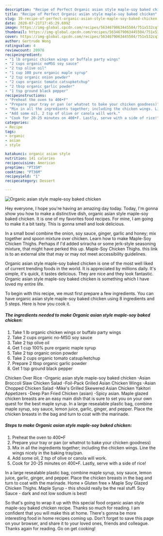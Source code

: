 ```yaml
---
description: "Recipe of Perfect Organic asian style maple-soy baked chicken"
title: "Recipe of Perfect Organic asian style maple-soy baked chicken"
slug: 39-recipe-of-perfect-organic-asian-style-maple-soy-baked-chicken
date: 2020-07-21T17:45:29.699Z
image: https://img-global.cpcdn.com/recipes/5634679063445504/751x532cq70/organic-asian-style-maple-soy-baked-chicken-recipe-main-photo.jpg
thumbnail: https://img-global.cpcdn.com/recipes/5634679063445504/751x532cq70/organic-asian-style-maple-soy-baked-chicken-recipe-main-photo.jpg
cover: https://img-global.cpcdn.com/recipes/5634679063445504/751x532cq70/organic-asian-style-maple-soy-baked-chicken-recipe-main-photo.jpg
author: Gertrude Wong
ratingvalue: 4
reviewcount: 20978
recipeingredient:
- "1 lb organic chicken wings or buffalo party wings"
- "2 cups organic noMSG soy sauce"
- "2 tsp olive oil"
- "1 cup 100 pure organic maple syrup"
- "2 tsp organic onion powder"
- "2 cups organic tomato catsupketchup"
- "2 tbsp organic garlic powder"
- "1 tsp ground black pepper"
recipeinstructions:
- "Preheat the oven to 400•F"
- "Prepare your tray or pan (or whatnot to bake your chicken goodness)"
- "Mix in all the ingredients together; including the chicken wings. Line the wings nicely in the baking tray/pan."
- "Add some oil, 2 tsp of olive or canola will work."
- "Cook for 20-25 minutes on 400•F. Lastly, serve with a side of rice!"
categories:
- Recipe
tags:
- organic
- asian
- style

katakunci: organic asian style 
nutrition: 141 calories
recipecuisine: American
preptime: "PT35M"
cooktime: "PT36M"
recipeyield: "1"
recipecategory: Dessert

---
```



![Organic asian style maple-soy baked chicken](https://img-global.cpcdn.com/recipes/5634679063445504/751x532cq70/organic-asian-style-maple-soy-baked-chicken-recipe-main-photo.jpg)

Hey everyone, I hope you're having an amazing day today. Today, I'm gonna show you how to make a distinctive dish, organic asian style maple-soy baked chicken. It is one of my favorites food recipes. For mine, I am going to make it a bit tasty. This is gonna smell and look delicious.

In a small bowl combine the onion, soy sauce, ginger, garlic and honey; mix together and spoon mixture over chicken. Learn how to make Maple-Soy Chicken Thighs. Perhaps if I&#39;d added sriracha or some jerk-style seasoning mixture, that might have perked this up. Maple-Soy Chicken Thighs. this link is to an external site that may or may not meet accessibility guidelines.

Organic asian style maple-soy baked chicken is one of the most well liked of current trending foods in the world. It is appreciated by millions daily. It's simple, it's quick, it tastes delicious. They are nice and they look fantastic. Organic asian style maple-soy baked chicken is something which I have loved my entire life.


To begin with this recipe, we must first prepare a few ingredients. You can have organic asian style maple-soy baked chicken using 8 ingredients and 5 steps. Here is how you cook it.

<!--inarticleads1-->

##### The ingredients needed to make Organic asian style maple-soy baked chicken:

1. Take 1 lb organic chicken wings or buffalo party wings
1. Take 2 cups organic no-MSG soy sauce
1. Take 2 tsp olive oil
1. Get 1 cup 100% pure organic maple syrup
1. Take 2 tsp organic onion powder
1. Take 2 cups organic tomato catsup/ketchup
1. Prepare 2 tbsp organic garlic powder
1. Get 1 tsp ground black pepper


Chicken Over Rice -Organic asian style maple-soy baked chicken -Asian Broccoli Slaw Chicken Salad -Foil-Pack Grilled Asian Chicken Wings -Asian Chopped Chicken Salad -Mike&#39;s Grilled Skewered Asian Chicken Yakitori Appetizers -Deep Pan Fried Chicken (asian) -Spicy asian. Maple glazed chicken breasts are an easy main dish that is sure to set you on your own quest for the best maple syrup. In a large resealable plastic bag, combine maple syrup, soy sauce, lemon juice, garlic, ginger, and pepper. Place the chicken breasts in the bag and turn to coat with the marinade. 

<!--inarticleads2-->

##### Steps to make Organic asian style maple-soy baked chicken:

1. Preheat the oven to 400•F
1. Prepare your tray or pan (or whatnot to bake your chicken goodness)
1. Mix in all the ingredients together; including the chicken wings. Line the wings nicely in the baking tray/pan.
1. Add some oil, 2 tsp of olive or canola will work.
1. Cook for 20-25 minutes on 400•F. Lastly, serve with a side of rice!


In a large resealable plastic bag, combine maple syrup, soy sauce, lemon juice, garlic, ginger, and pepper. Place the chicken breasts in the bag and turn to coat with the marinade. Home » Gluten free » Maple Soy Glazed Chicken Thighs. Maple Syrup - this should really be the real stuff. Soy Sauce - dark and not low sodium is best! 

So that's going to wrap it up with this special food organic asian style maple-soy baked chicken recipe. Thanks so much for reading. I am confident that you will make this at home. There's gonna be more interesting food in home recipes coming up. Don't forget to save this page on your browser, and share it to your loved ones, friends and colleague. Thanks again for reading. Go on get cooking!

